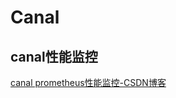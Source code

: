 # Canal

## canal性能监控

[canal prometheus性能监控-CSDN博客](https://blog.csdn.net/weixin_43931625/article/details/119054815)
